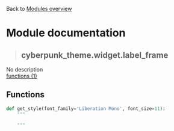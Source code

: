 Back to [Modules overview](https://github.com/pyrustic/cyberpunk-theme/blob/master/docs/modules/README.md)
  
# Module documentation
>## cyberpunk\_theme.widget.label\_frame
No description
<br>
[functions (1)](https://github.com/pyrustic/cyberpunk-theme/blob/master/docs/modules/content/cyberpunk_theme.widget.label_frame/functions.md)


## Functions
```python
def get_style(font_family='Liberation Mono', font_size=11):
    """
    
    """

```

